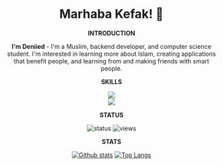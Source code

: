<h1 align="center">Marhaba Kefak! 👋</h1>

<div align="center">

<p><strong>INTRODUCTION</strong></p>

**I'm Deniied** - I'm a Muslim, backend developer, and computer science student. I'm interested in learning more about Islam, creating applications that benefit people, and learning from and making friends with smart people.

<p><strong>SKILLS</strong></p>

<p align="center">

<img src="https://skillicons.dev/icons?i=cpp,cs,lua,js,go,godot,java,html,kotlin,nodejs,vscodium,bootstrap,cloudflare,debian,express,github&perline=8" /> <br/>
<img src="https://skillicons.dev/icons?i=linux,notion,npm,raspberrypi,replit,workers&perline=8" />

</p>

<p><strong>STATUS</strong></p>

![status](https://nocache.advaith.workers.dev?url=https://api.statusbadges.me/badge/status/427201750823469096?simple=true)
![views](https://komarev.com/ghpvc/?username=Deniied0&color=D22B2B)

<p><strong>STATS</strong></p>  

<a href="#">![Github stats](https://github-readme-stats.vercel.app/api?username=Deniied0&theme=dark&count_private=true&hide_border=true&line_height=20)</a>
<a href="#">![Top Langs](https://github-readme-stats.vercel.app/api/top-langs/?username=Deniied0&layout=compact&theme=dark&count_private=true&hide_border=true)</a>

</div>
